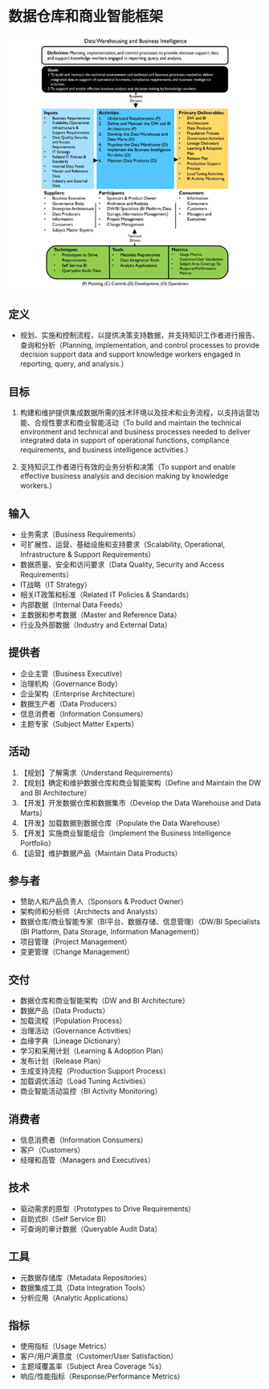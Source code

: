 # **数据仓库和商业智能框架**

![](assets/数据仓库和商业智能框架/数据仓库和商业智能.jpg)

## 定义

- 规划、实施和控制流程，以提供决策支持数据，并支持知识工作者进行报告、查询和分析（Planning, implementation, and control processes to provide decision support data and support knowledge workers engaged in reporting, query, and analysis.）

## 目标

1. 构建和维护提供集成数据所需的技术环境以及技术和业务流程，以支持运营功能、合规性要求和商业智能活动（To build and maintain the technical environment and technical and business processes needed to deliver integrated data in support of operational functions, compliance requirements, and business intelligence activities.）

2. 支持知识工作者进行有效的业务分析和决策（To support and enable effective business analysis and decision making by knowledge workers.）

## 输入

- 业务需求（Business Requirements）
- 可扩展性、运营、基础设施和支持要求（Scalability, Operational, Infrastructure & Support Requirements）
- 数据质量、安全和访问要求（Data Quality, Security and Access Requirements）
- IT战略（IT Strategy）
- 相关IT政策和标准（Related IT Policies & Standards）
- 内部数据（Internal Data Feeds）
- 主数据和参考数据（Master and Reference Data）
- 行业及外部数据（Industry and External Data）

## 提供者

- 企业主管（Business Executive）
- 治理机构（Governance Body）
- 企业架构（Enterprise Architecture）
- 数据生产者（Data Producers）
- 信息消费者（Information Consumers）
- 主题专家（Subject Matter Experts）

## 活动

1. 【规划】了解需求（Understand Requirements）
2. 【规划】确定和维护数据仓库和商业智能架构（Define and Maintain the DW and BI Architecture）
3. 【开发】开发数据仓库和数据集市（Develop the Data Warehouse and Data Marts）
4. 【开发】加载数据到数据仓库（Populate the Data Warehouse）
5. 【开发】实施商业智能组合（Implement the Business Intelligence Portfolio）
6. 【运营】维护数据产品（Maintain Data Products）

## 参与者

- 赞助人和产品负责人（Sponsors & Product Owner）
- 架构师和分析师（Architects and Analysts）
- 数据仓库/商业智能专家（BI平台、数据存储、信息管理）（DW/BI Specialists (BI Platform, Data Storage, Information Management)）
- 项目管理（Project Management）
- 变更管理（Change Management）

## 交付

- 数据仓库和商业智能架构（DW and BI Architecture）
- 数据产品（Data Products）
- 加载流程（Population Process）
- 治理活动（Governance Activities）
- 血缘字典（Lineage Dictionary）
- 学习和采用计划（Learning & Adoption Plan）
- 发布计划（Release Plan）
- 生成支持流程（Production Support Process）
- 加载调优活动（Load Tuning Activities）
- 商业智能活动监控（BI Activity Monitoring）

## 消费者

- 信息消费者（Information Consumers）
- 客户（Customers）
- 经理和高管（Managers and Executives）

## 技术

- 驱动需求的原型（Prototypes to Drive Requirements）
- 自助式BI（Self Service BI）
- 可查询的审计数据（Queryable Audit Data）

## 工具

- 元数据存储库（Metadata Repositories）
- 数据集成工具（Data Integration Tools）
- 分析应用（Analytic Applications）

## 指标

- 使用指标（Usage Metrics）
- 客户/用户满意度（Customer/User Satisfaction）
- 主题域覆盖率（Subject Area Coverage %s）
- 响应/性能指标（Response/Performance Metrics）